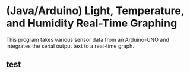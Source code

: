 # (Java/Arduino) Light, Temperature, and Humidity Real-Time Graphing
This program takes various sensor data from an Arduino-UNO and integrates the serial output text to a real-time graph.

## test
